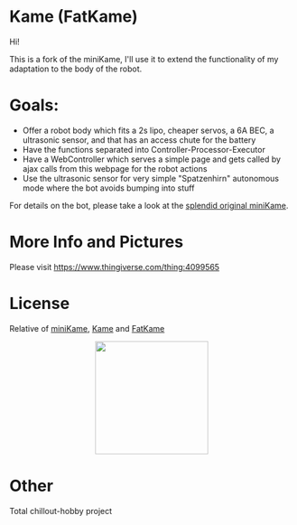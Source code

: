 # Kame (FatKame)

Hi!

This is a fork of the miniKame, I'll use it to extend the functionality of my adaptation to the body of the robot.

# Goals:

- Offer a robot body which fits a 2s lipo, cheaper servos, a 6A BEC, a ultrasonic sensor, and that has an access chute for the battery 
- Have the functions separated into Controller-Processor-Executor
- Have a WebController which serves a simple page and gets called by ajax calls from this webpage for the robot actions
- Use the ultrasonic sensor for very simple "Spatzenhirn" autonomous mode where the bot avoids bumping into stuff

For details on the bot, please take a look at the [splendid original miniKame](https://github.com/bqlabs/miniKame).

# More Info and Pictures

Please visit
https://www.thingiverse.com/thing:4099565

# License

Relative of [miniKame](https://github.com/bqlabs/miniKame), [Kame](https://github.com/bqlabs/kame)
and [FatKame ](https://www.thingiverse.com/thing:1483635)

<p align="center">
<img src="doc/images/by-sa.png" width="200" align = "center">
</p>

# Other

Total chillout-hobby project
